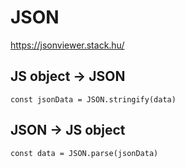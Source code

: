 # JSON
https://jsonviewer.stack.hu/
## JS object -> JSON
```
const jsonData = JSON.stringify(data)
```
## JSON -> JS object
```
const data = JSON.parse(jsonData)
```
